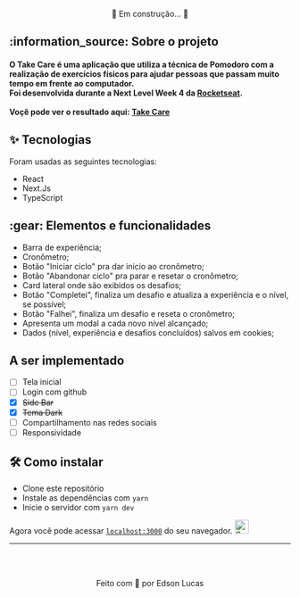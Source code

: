 <p align="center">🚧 Em construção... 🚧</p>

<h2>:information_source: Sobre o projeto</h2>
<h4>
  O Take Care é uma aplicação que utiliza a técnica de Pomodoro com a realização de exercícios físicos para ajudar pessoas que passam muito tempo em frente ao computador.</br>
  Foi desenvolvida durante a Next Level Week 4 da <a href="https://rocketseat.com.br/">Rocketseat</a>.</br></br>
  Voçê pode ver o resultado aqui: <a href="https://takecare-gamma.vercel.app/">Take Care</a>
</h4>

<h2>✨ Tecnologias</h2>
<p>Foram usadas as seguintes tecnologias:</p>
<ul>
  <li>React</li>
  <li>Next.Js</li>
  <li>TypeScript</li>
</ul>

<h2>:gear: Elementos e funcionalidades</h2>
<ul>
  <li>Barra de experiência;</li>
  <li>Cronômetro;</li>
  <li>Botão "Iniciar ciclo" pra dar inicio ao cronômetro;</li>
  <li>Botão "Abandonar ciclo" pra parar e resetar o cronômetro;</li>
  <li>Card lateral onde são exibidos os desafios;</li>
  <li>Botão "Completei", finaliza um desafio e atualiza a experiência e o nível, se possível;</li>
  <li>Botão "Falhei", finaliza um desafio e reseta o cronômetro;</li>
  <li>Apresenta um modal a cada novo nível alcançado;</li>
  <li>Dados (nível, experiência e desafios concluídos) salvos em cookies;</li>
</ul>

<h2>A ser implementado</h2>

- [ ] Tela inicial
- [ ] Login com github
- [x] <s>Side Bar</s>
- [x] <s>Tema Dark</s>
- [ ] Compartilhamento nas redes sociais
- [ ] Responsividade

<h2>🛠️ Como instalar</h2>
<ul>
  <li>Clone este repositório</li>
  <li>Instale as dependências com <code>yarn</code></li>
  <li>Inicie o servidor com <code>yarn dev</code></li>
</ul>
<p>Agora você pode acessar <code><a href="https://localhost:3000">localhost:3000</a></code> do seu navegador. <img width="25" src="https://emojis.slackmojis.com/emojis/images/1531849430/4246/blob-sunglasses.gif?1531849430" alt="Sunglasses emoji" /></p>

<hr>
</br></br>
<p align="center">Feito com 💖 por Edson Lucas</p>
